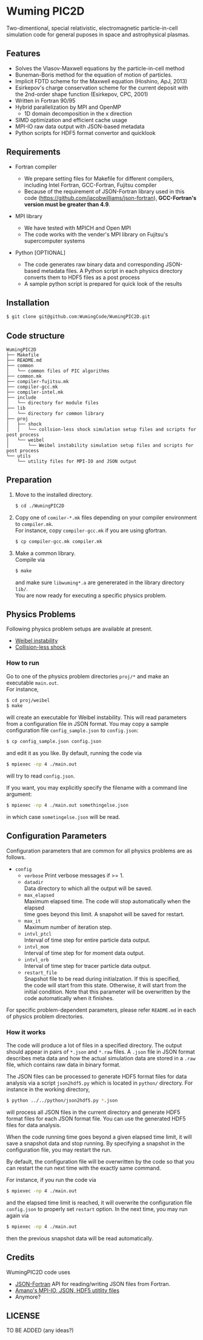 # Wuming PIC2D
Two-dimentional, special relativistic, electromagnetic particle-in-cell simulation code for general puposes in space and astrophysical plasmas.

## Features
* Solves the Vlasov-Maxwell equations by the particle-in-cell method
* Buneman-Boris method for the equation of motion of particles.
* Implicit FDTD scheme for the Maxwell equation (Hoshino, ApJ, 2013)
* Esirkepov's charge conservation scheme for the current deposit with the 2nd-order shape function (Esirkepov, CPC, 2001)
* Written in Fortran 90/95
* Hybrid parallelization by MPI and OpenMP
   - 1D domain decomposition in the x direction
* SIMD optimization and efficient cache usage
* MPI-IO raw data output with JSON-based metadata
* Python scripts for HDF5 format convertor and quicklook

## Requirements
* Fortran compiler
  - We prepare setting files for Makefile for different compilers, including Intel Fortran, GCC-Fortran, Fujitsu compiler
  - Because of the requirement of JSON-Fortran library used in this code (https://github.com/jacobwilliams/json-fortran), **GCC-Fortran's version must be greater than 4.9**.

* MPI library
  - We have tested with MPICH and Open MPI
  - The code works with the vender's MPI library on Fujitsu's supercomputer systems
   
* Python [OPTIONAL]
  - The code generates raw binary data and corresponding JSON-based metadata files. A Python script in each physics directory converts them to HDF5 files as a post process
  - A sample python script is prepared for quick look of the results

## Installation
```bash
$ git clone git@github.com:WumingCode/WumingPIC2D.git
```

## Code structure
``` 
WumingPIC2D
├── Makefile
├── README.md
├── common
│   └── common files of PIC algorithms
├── common.mk
├── compiler-fujitsu.mk
├── compiler-gcc.mk
├── compiler-intel.mk
├── include
│   └── directory for module files
├── lib
│   └── directory for common library
├── proj
│   ├── shock
│   │   └── collsion-less shock simulation setup files and scripts for post process
│   └── weibel
│       └── Weibel instability simulation setup files and scripts for post process
└── utils
    └── utility files for MPI-IO and JSON output
```

## Preparation
1. Move to the installed directory.  

   ```bash
   $ cd ./WumingPIC2D
   ```

2. Copy one of `comiler-*.mk` files depending on your compiler environment to `compiler.mk`.  
   For instance, copy `compiler-gcc.mk` if you are using gfortran.

   ```bash
   $ cp compiler-gcc.mk compiler.mk
   ```

3. Make a common library.  
   Compile via

   ```bash
   $ make
   ```

   and make sure `libwuming*.a` are genererated in the library directory `lib/`.  
   You are now ready for executing a specific physics problem.

## Physics Problems

Following physics problem setups are available at present.
* [Weibel instability](proj/weibel/README.md)
* [Collision-less shock](proj/shock/README.md)

### How to run
Go to one of the physics problem directories `proj/*` and make an executable `main.out`.  
For instance,

```bash
$ cd proj/weibel
$ make
```

will create an executable for Weibel instability. This will read parameters from a configuration file in JSON format. You may copy a sample configuration file `config_sample.json` to `config.json`:

```bash
$ cp config_sample.json config.json
```

and edit it as you like. By default, running the code via

```bash
$ mpiexec -np 4 ./main.out
```

will try to read `config.json`.  

If you want, you may explicitly specify the filename with a command line argument:

```bash
$ mpiexec -np 4 ./main.out somethingelse.json
```

in which case `sometingelse.json` will be read.

## Configuration Parameters
Configuration parameters that are common for all physics problems are as follows.

- `config`
  - `verbose`
     Print verbose messages if >= 1.
  - `datadir`  
     Data directory to which all the output will be saved.
  - `max_elapsed`  
     Maximum elapsed time. The code will stop automatically when the elapsed  
     time goes beyond this limit. A snapshot will be saved for restart.
  - `max_it`  
     Maximum number of iteration step.
  - `intvl_ptcl`  
     Interval of time step for entire particle data output.
  - `intvl_mom`  
     Interval of time step for for moment data output.
  - `intvl_orb`  
     Interval of time step for tracer particle data output.
  - `restart_file`  
     Snapshot file to be read during initialzation. If this is specified,  
     the code will start from this state. Otherwise, it will start from the  
     initial condition. Note that this parameter will be overwritten by the  
     code automatically when it finishes.

For specific problem-dependent parameters, please refer `README.md` in each of physics problem directories.


### How it works
The code will produce a lot of files in a specified directory. The output should
appear in pairs of `*.json` and `*.raw` files. A `.json` file in JSON format
describes meta data and how the actual simulation data are stored in a `.raw`
file, which contains raw data in binary format.

The JSON files can be processed to generate HDF5 format files for data analysis
via a script `json2hdf5.py` which is located in `python/` directory.
For instance in the working directory,

```bash
$ python ../../python/json2hdf5.py *.json
```

will process all JSON files in the current directory and generate HDF5 format
files for each JSON format file. You can use the generated HDF5 files for data
analysis.

When the code running time goes beyond a given elapsed time limit, it will save
a snapshot data and stop running. By specifying a snapshot in the configuration
file, you may restart the run.

By default, the configuration file will be overwritten by the code so that you
can restart the run next time with the exactly same command.

For instance, if you run the code via

```bash
$ mpiexec -np 4 ./main.out
```

and the elapsed time limit is reached, it will overwrite the configuration file
`config.json` to properly set `restart` option.
In the next time, you may run again via

```bash
$ mpiexec -np 4 ./main.out
```

then the previous snapshot data will be read automatically.

## Credits
WumingPIC2D code uses 
* [JSON-Fortran](https://github.com/jacobwilliams/json-fortran) API for reading/writing JSON files from Fortran.
* [Amano's MPI-IO, JSON, HDF5 utitlity files](https://github.com/amanotk)
* Anymore?

## LICENSE
TO BE ADDED (any ideas?)

